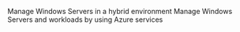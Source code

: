 
Manage Windows Servers in a hybrid environment
Manage Windows Servers and workloads by using Azure services
